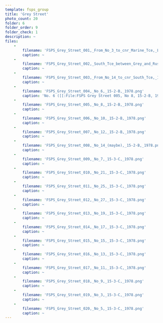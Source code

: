 ```yaml
---
template: fsps_group
title: 'Grey Street'
photo_count: 20
folder: 6
folder_order: 9
folder_check: 1
description: ~
files:
    -
        filename: 'FSPS_Grey_Street_001,_From_No_3_to_cnr_Marine_Tce,_Lombardo_Marine_Group,_15-3-C,_1978.png'
        caption: ~
    -
        filename: 'FSPS_Grey_Street_002,_South_Tce_between_Grey_and_Russell,_15-3-B,_1978.png'
        caption: ~
    -
        filename: 'FSPS_Grey_Street_003,_From_No_14_to_cnr_South_Tce,_15-3-B,_1978.png'
        caption: ~
    -
        filename: 'FSPS_Grey_Street_004,_No_6,_15-2-B,_1978.png'
        caption: 'No. 6 ([[:File:FSPS Grey Street 005, No 8, 15-2-B, 1978 (verso).png|verso]])'
    -
        filename: 'FSPS_Grey_Street_005,_No_8,_15-2-B,_1978.png'
        caption: ~
    -
        filename: 'FSPS_Grey_Street_006,_No_10,_15-2-B,_1978.png'
        caption: ~
    -
        filename: 'FSPS_Grey_Street_007,_No_12,_15-2-B,_1978.png'
        caption: ~
    -
        filename: 'FSPS_Grey_Street_008,_No_14_(maybe),_15-2-B,_1978.png'
        caption: ~
    -
        filename: 'FSPS_Grey_Street_009,_No_7,_15-3-C,_1978.png'
        caption: ~
    -
        filename: 'FSPS_Grey_Street_010,_No_21,_15-3-C,_1978.png'
        caption: ~
    -
        filename: 'FSPS_Grey_Street_011,_No_25,_15-3-C,_1978.png'
        caption: ~
    -
        filename: 'FSPS_Grey_Street_012,_No_27,_15-3-C,_1978.png'
        caption: ~
    -
        filename: 'FSPS_Grey_Street_013,_No_19,_15-3-C,_1978.png'
        caption: ~
    -
        filename: 'FSPS_Grey_Street_014,_No_17,_15-3-C,_1978.png'
        caption: ~
    -
        filename: 'FSPS_Grey_Street_015,_No_15,_15-3-C,_1978.png'
        caption: ~
    -
        filename: 'FSPS_Grey_Street_016,_No_13,_15-3-C,_1978.png'
        caption: ~
    -
        filename: 'FSPS_Grey_Street_017,_No_11,_15-3-C,_1978.png'
        caption: ~
    -
        filename: 'FSPS_Grey_Street_018,_No_9,_15-3-C,_1978.png'
        caption: ~
    -
        filename: 'FSPS_Grey_Street_019,_No_3,_15-3-C,_1978.png'
        caption: ~
    -
        filename: 'FSPS_Grey_Street_020,_No_5,_15-3-C,_1978.png'
        caption: ~
---
```

